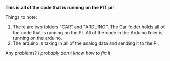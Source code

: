 **This is all of the code that is running on the PIT pi!**

Things to note:
1. There are two folders "CAR" and "ARDUINO". The Car folder holds all of the code that is running on the PI. All of the code in the Arduino foler is running on the arduino.
2. The arduino is taking in all of the analog data and sending it to the PI.

Any problems? _I probably don't know how to fix it_

